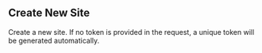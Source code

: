 Create New Site
---------------
Create a new site. If no token is provided in the request, a unique
token will be generated automatically.